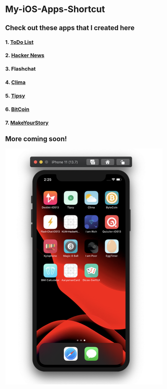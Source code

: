 # My-iOS-Apps-Shortcut

## Check out these apps that I created here

### 1. [ToDo List](https://github.com/saini1998/ToDo_List_App)
### 2. [Hacker News](https://github.com/saini1998/HackerNews-App)
### 3. Flashchat
### 4. [Clima](https://github.com/saini1998/HowsTheWeather-App)
### 5. [Tipsy](https://github.com/saini1998/Cal_Tip_App)
### 6. [BitCoin](https://github.com/saini1998/ByteCoin-App)
### 7. [MakeYourStory](https://github.com/saini1998/MakeYourStory)

## More coming soon!

![s](s.png)
